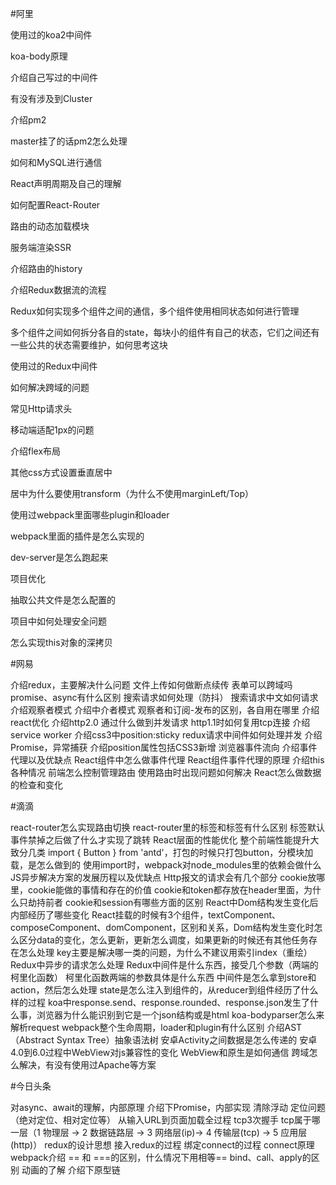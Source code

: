 #阿里

使用过的koa2中间件

koa-body原理

介绍自己写过的中间件

有没有涉及到Cluster

介绍pm2

master挂了的话pm2怎么处理

如何和MySQL进行通信

React声明周期及自己的理解

如何配置React-Router

路由的动态加载模块

服务端渲染SSR

介绍路由的history

介绍Redux数据流的流程

Redux如何实现多个组件之间的通信，多个组件使用相同状态如何进行管理

多个组件之间如何拆分各自的state，每块小的组件有自己的状态，它们之间还有一些公共的状态需要维护，如何思考这块

使用过的Redux中间件

如何解决跨域的问题

常见Http请求头

移动端适配1px的问题

介绍flex布局

其他css方式设置垂直居中

居中为什么要使用transform（为什么不使用marginLeft/Top）

 使用过webpack里面哪些plugin和loader

 webpack里面的插件是怎么实现的

dev-server是怎么跑起来

项目优化

抽取公共文件是怎么配置的

项目中如何处理安全问题

怎么实现this对象的深拷贝

#网易

介绍redux，主要解决什么问题
文件上传如何做断点续传
表单可以跨域吗
promise、async有什么区别
搜索请求如何处理（防抖）
搜索请求中文如何请求
介绍观察者模式
介绍中介者模式
观察者和订阅-发布的区别，各自用在哪里
介绍react优化
介绍http2.0
通过什么做到并发请求
http1.1时如何复用tcp连接
介绍service worker
介绍css3中position:sticky
redux请求中间件如何处理并发
介绍Promise，异常捕获
介绍position属性包括CSS3新增
浏览器事件流向
介绍事件代理以及优缺点
React组件中怎么做事件代理
React组件事件代理的原理
介绍this各种情况
前端怎么控制管理路由
使用路由时出现问题如何解决
React怎么做数据的检查和变化

#滴滴

react-router怎么实现路由切换
react-router里的<Link>标签和<a>标签有什么区别
<a>标签默认事件禁掉之后做了什么才实现了跳转
React层面的性能优化
整个前端性能提升大致分几类
 import { Button } from 'antd'，打包的时候只打包button，分模块加载，是怎么做到的
 使用import时，webpack对node_modules里的依赖会做什么
JS异步解决方案的发展历程以及优缺点
Http报文的请求会有几个部分
cookie放哪里，cookie能做的事情和存在的价值
cookie和token都存放在header里面，为什么只劫持前者
cookie和session有哪些方面的区别
React中Dom结构发生变化后内部经历了哪些变化
React挂载的时候有3个组件，textComponent、composeComponent、domComponent，区别和关系，Dom结构发生变化时怎么区分data的变化，怎么更新，更新怎么调度，如果更新的时候还有其他任务存在怎么处理
key主要是解决哪一类的问题，为什么不建议用索引index（重绘）
Redux中异步的请求怎么处理
Redux中间件是什么东西，接受几个参数（两端的柯里化函数）
柯里化函数两端的参数具体是什么东西
中间件是怎么拿到store和action，然后怎么处理
state是怎么注入到组件的，从reducer到组件经历了什么样的过程
koa中response.send、response.rounded、response.json发生了什么事，浏览器为什么能识别到它是一个json结构或是html
koa-bodyparser怎么来解析request
 webpack整个生命周期，loader和plugin有什么区别
 介绍AST（Abstract Syntax Tree）抽象语法树
安卓Activity之间数据是怎么传递的
安卓4.0到6.0过程中WebView对js兼容性的变化
WebView和原生是如何通信
跨域怎么解决，有没有使用过Apache等方案

#今日头条

对async、await的理解，内部原理
介绍下Promise，内部实现
 清除浮动
 定位问题（绝对定位、相对定位等）
从输入URL到页面加载全过程
tcp3次握手
tcp属于哪一层（1 物理层 -> 2 数据链路层 -> 3 网络层(ip)-> 4 传输层(tcp) -> 5 应用层(http)）
redux的设计思想
接入redux的过程
绑定connect的过程
connect原理
 webpack介绍
== 和 ===的区别，什么情况下用相等==
bind、call、apply的区别
动画的了解
介绍下原型链